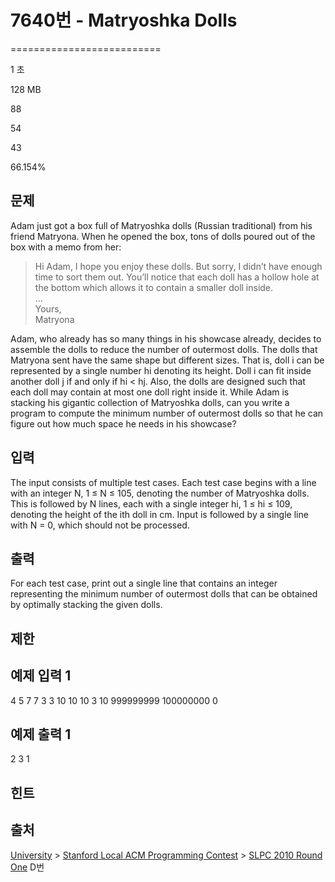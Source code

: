 # 7640번 - Matryoshka Dolls


==========================

1 초

128 MB

88

54

43

66.154%

문제
--

Adam just got a box full of Matryoshka dolls (Russian traditional) from his friend Matryona. When he opened the box, tons of dolls poured out of the box with a memo from her:

> Hi Adam, I hope you enjoy these dolls. But sorry, I didn’t have enough time to sort them out. You’ll notice that each doll has a hollow hole at the bottom which allows it to contain a smaller doll inside.  
> ...  
> Yours,  
> Matryona

Adam, who already has so many things in his showcase already, decides to assemble the dolls to reduce the number of outermost dolls. The dolls that Matryona sent have the same shape but different sizes. That is, doll i can be represented by a single number hi denoting its height. Doll i can fit inside another doll j if and only if hi < hj. Also, the dolls are designed such that each doll may contain at most one doll right inside it. While Adam is stacking his gigantic collection of Matryoshka dolls, can you write a program to compute the minimum number of outermost dolls so that he can figure out how much space he needs in his showcase?

입력
--

The input consists of multiple test cases. Each test case begins with a line with an integer N, 1 ≤ N ≤ 105, denoting the number of Matryoshka dolls. This is followed by N lines, each with a single integer hi, 1 ≤ hi ≤ 109, denoting the height of the ith doll in cm. Input is followed by a single line with N = 0, which should not be processed.

출력
--

For each test case, print out a single line that contains an integer representing the minimum number of outermost dolls that can be obtained by optimally stacking the given dolls.

제한
--

예제 입력 1
-------

4
5
7
7
3
3
10
10
10
3
10
999999999
100000000
0

예제 출력 1
-------

2
3
1

힌트
--

출처
--

[University](/category/5) > [Stanford Local ACM Programming Contest](/category/219) > [SLPC 2010 Round One](/category/detail/919) D번